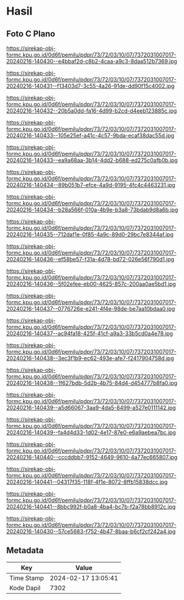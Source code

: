 # Hasil

## Foto C Plano

https://sirekap-obj-formc.kpu.go.id/0d6f/pemilu/pdpr/73/72/03/10/07/7372031007017-20240216-140430--e4bbaf2d-c8b2-4caa-a9c3-8daa512b7369.jpg

https://sirekap-obj-formc.kpu.go.id/0d6f/pemilu/pdpr/73/72/03/10/07/7372031007017-20240216-140431--f13403d7-3c55-4a26-91de-dd90f15c4002.jpg

https://sirekap-obj-formc.kpu.go.id/0d6f/pemilu/pdpr/73/72/03/10/07/7372031007017-20240216-140432--20b5a0dd-fa16-4d99-b2cd-d4eeb123885c.jpg

https://sirekap-obj-formc.kpu.go.id/0d6f/pemilu/pdpr/73/72/03/10/07/7372031007017-20240216-140433--105e25ef-a41c-4c57-9bda-ecaf38dac55d.jpg

https://sirekap-obj-formc.kpu.go.id/0d6f/pemilu/pdpr/73/72/03/10/07/7372031007017-20240216-140433--ea9a68aa-3b14-4dd2-b688-ed275c0afb0b.jpg

https://sirekap-obj-formc.kpu.go.id/0d6f/pemilu/pdpr/73/72/03/10/07/7372031007017-20240216-140434--89b051b7-efce-4a9d-9195-4fc4c4463231.jpg

https://sirekap-obj-formc.kpu.go.id/0d6f/pemilu/pdpr/73/72/03/10/07/7372031007017-20240216-140434--b28a566f-010a-4b9e-b3a8-73bdab9d8a6b.jpg

https://sirekap-obj-formc.kpu.go.id/0d6f/pemilu/pdpr/73/72/03/10/07/7372031007017-20240216-140435--712daf1e-0f85-4a9c-89d0-29bc7e8344af.jpg

https://sirekap-obj-formc.kpu.go.id/0d6f/pemilu/pdpr/73/72/03/10/07/7372031007017-20240216-140436--ef58be57-f31a-4d78-bd72-026e56f790d1.jpg

https://sirekap-obj-formc.kpu.go.id/0d6f/pemilu/pdpr/73/72/03/10/07/7372031007017-20240216-140436--5f02efee-eb00-4625-857c-200aa0ae5bd1.jpg

https://sirekap-obj-formc.kpu.go.id/0d6f/pemilu/pdpr/73/72/03/10/07/7372031007017-20240216-140437--0776726e-e241-4f4e-98de-be7aa10bdaa0.jpg

https://sirekap-obj-formc.kpu.go.id/0d6f/pemilu/pdpr/73/72/03/10/07/7372031007017-20240216-140437--ac94fa18-425f-41cf-a9a3-33b5cd0a4e78.jpg

https://sirekap-obj-formc.kpu.go.id/0d6f/pemilu/pdpr/73/72/03/10/07/7372031007017-20240216-140438--3ec3f1b9-ec62-493e-afe7-f2417904758d.jpg

https://sirekap-obj-formc.kpu.go.id/0d6f/pemilu/pdpr/73/72/03/10/07/7372031007017-20240216-140438--1f627bdb-5d2b-4b75-84d4-d454777b8fa0.jpg

https://sirekap-obj-formc.kpu.go.id/0d6f/pemilu/pdpr/73/72/03/10/07/7372031007017-20240216-140439--a5d66067-3aa9-4da5-8499-a527e0111142.jpg

https://sirekap-obj-formc.kpu.go.id/0d6f/pemilu/pdpr/73/72/03/10/07/7372031007017-20240216-140439--fa4d4d33-1d02-4e17-87e0-e6a9aebea7bc.jpg

https://sirekap-obj-formc.kpu.go.id/0d6f/pemilu/pdpr/73/72/03/10/07/7372031007017-20240216-140440--cccddbb7-9152-4649-9610-4a77ec665807.jpg

https://sirekap-obj-formc.kpu.go.id/0d6f/pemilu/pdpr/73/72/03/10/07/7372031007017-20240216-140441--04317f35-118f-4f1e-8072-8ffb15838dcc.jpg

https://sirekap-obj-formc.kpu.go.id/0d6f/pemilu/pdpr/73/72/03/10/07/7372031007017-20240216-140441--8bbc992f-b0a8-4ba4-bc7b-f2a78bb8912c.jpg

https://sirekap-obj-formc.kpu.go.id/0d6f/pemilu/pdpr/73/72/03/10/07/7372031007017-20240216-140430--57ce5683-f752-4b47-8baa-b6cf2cf242a4.jpg


## Metadata

| Key        | Value               |
| ---------- | ------------------- |
| Time Stamp | 2024-02-17 13:05:41 |
| Kode Dapil | 7302                |



